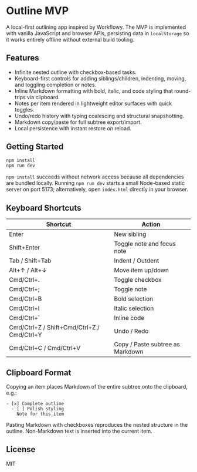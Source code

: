 # Outline MVP

A local-first outlining app inspired by Workflowy. The MVP is implemented with vanilla JavaScript and browser APIs, persisting data in `localStorage` so it works entirely offline without external build tooling.

## Features

- Infinite nested outline with checkbox-based tasks.
- Keyboard-first controls for adding siblings/children, indenting, moving, and toggling completion or notes.
- Inline Markdown formatting with bold, italic, and code styling that round-trips via clipboard.
- Notes per item rendered in lightweight editor surfaces with quick toggles.
- Undo/redo history with typing coalescing and structural snapshotting.
- Markdown copy/paste for full subtree export/import.
- Local persistence with instant restore on reload.

## Getting Started

```bash
npm install
npm run dev
```

`npm install` succeeds without network access because all dependencies are bundled locally. Running `npm run dev` starts a small Node-based static server on port 5173; alternatively, open `index.html` directly in your browser.

## Keyboard Shortcuts

| Shortcut | Action |
| --- | --- |
| Enter | New sibling |
| Shift+Enter | Toggle note and focus note |
| Tab / Shift+Tab | Indent / Outdent |
| Alt+↑ / Alt+↓ | Move item up/down |
| Cmd/Ctrl+. | Toggle checkbox |
| Cmd/Ctrl+; | Toggle note |
| Cmd/Ctrl+B | Bold selection |
| Cmd/Ctrl+I | Italic selection |
| Cmd/Ctrl+` | Inline code |
| Cmd/Ctrl+Z / Shift+Cmd/Ctrl+Z / Cmd/Ctrl+Y | Undo / Redo |
| Cmd/Ctrl+C / Cmd/Ctrl+V | Copy / Paste subtree as Markdown |

## Clipboard Format

Copying an item places Markdown of the entire subtree onto the clipboard, e.g.:

```
- [x] Complete outline
  - [ ] Polish styling
    Note for this item
```

Pasting Markdown with checkboxes reproduces the nested structure in the outline. Non-Markdown text is inserted into the current item.

## License

MIT
